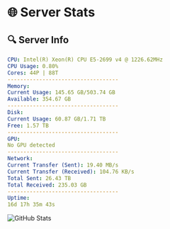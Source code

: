 # 🌐 Server Stats
## 🔍 Server Info
```yaml
CPU: Intel(R) Xeon(R) CPU E5-2699 v4 @ 1226.62MHz
CPU Usage: 0.80%
Cores: 44P | 88T
-----------------------------------
Memory:
Current Usage: 145.65 GB/503.74 GB
Available: 354.67 GB
-----------------------------------
Disk:
Current Usage: 60.87 GB/1.71 TB
Free: 1.57 TB
-----------------------------------
GPU:
No GPU detected
-----------------------------------
Network:
Current Transfer (Sent): 19.40 MB/s
Current Transfer (Received): 104.76 KB/s
Total Sent: 26.43 TB
Total Received: 235.03 GB
-----------------------------------
Uptime:
16d 17h 35m 43s
```
![GitHub Stats](https://img.shields.io/badge/Updated-2025-03-24_14:58:32-blue)